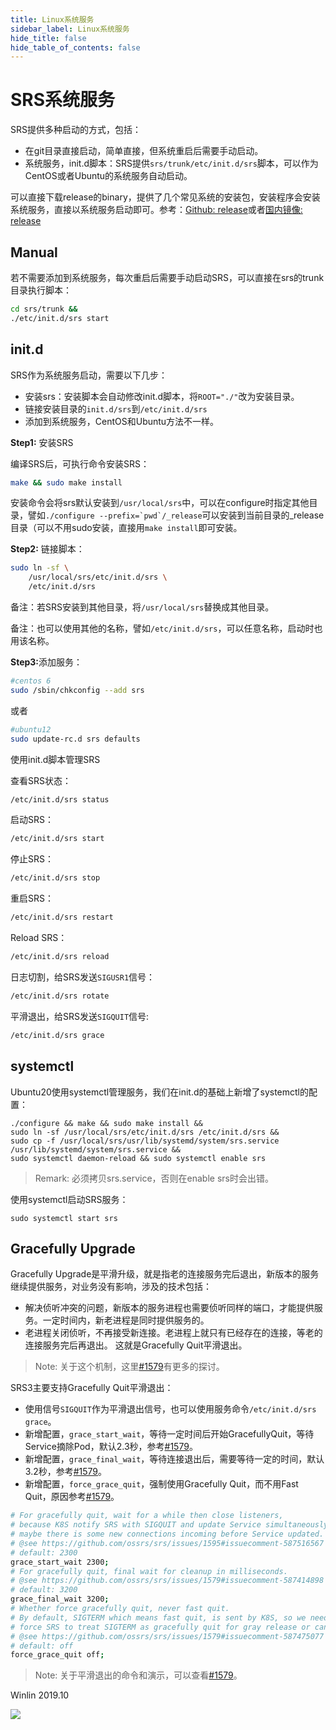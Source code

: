 ```yaml
---
title: Linux系统服务
sidebar_label: Linux系统服务
hide_title: false
hide_table_of_contents: false
---
```


# SRS系统服务

SRS提供多种启动的方式，包括：
* 在git目录直接启动，简单直接，但系统重启后需要手动启动。
* 系统服务，init.d脚本：SRS提供`srs/trunk/etc/init.d/srs`脚本，可以作为CentOS或者Ubuntu的系统服务自动启动。

可以直接下载release的binary，提供了几个常见系统的安装包，安装程序会安装系统服务，直接以系统服务启动即可。参考：[Github: release](http://ossrs.net/srs.release)或者[国内镜像: release](http://ossrs.net/)

## Manual

若不需要添加到系统服务，每次重启后需要手动启动SRS，可以直接在srs的trunk目录执行脚本：

```bash
cd srs/trunk &&
./etc/init.d/srs start
```

## init.d

SRS作为系统服务启动，需要以下几步：
* 安装srs：安装脚本会自动修改init.d脚本，将`ROOT="./"`改为安装目录。
* 链接安装目录的`init.d/srs`到`/etc/init.d/srs`
* 添加到系统服务，CentOS和Ubuntu方法不一样。

<strong>Step1:</strong> 安装SRS

编译SRS后，可执行命令安装SRS：

```bash
make && sudo make install
```

安装命令会将srs默认安装到`/usr/local/srs`中，可以在configure时指定其他目录，譬如```./configure --prefix=`pwd`/_release```可以安装到当前目录的_release目录（可以不用sudo安装，直接用`make install`即可安装。

<strong>Step2:</strong> 链接脚本：

```bash
sudo ln -sf \
    /usr/local/srs/etc/init.d/srs \
    /etc/init.d/srs
```

备注：若SRS安装到其他目录，将`/usr/local/srs`替换成其他目录。

备注：也可以使用其他的名称，譬如`/etc/init.d/srs`，可以任意名称，启动时也用该名称。

<strong>Step3:</strong>添加服务：

```bash
#centos 6
sudo /sbin/chkconfig --add srs
```

或者

```bash
#ubuntu12
sudo update-rc.d srs defaults
```

使用init.d脚本管理SRS

查看SRS状态：

```bash
/etc/init.d/srs status
```

启动SRS：

```bash
/etc/init.d/srs start
```

停止SRS：

```bash
/etc/init.d/srs stop
```

重启SRS：

```bash
/etc/init.d/srs restart
```

Reload SRS：

```bash
/etc/init.d/srs reload
```

日志切割，给SRS发送`SIGUSR1`信号：

```bash
/etc/init.d/srs rotate
```

平滑退出，给SRS发送`SIGQUIT`信号:

```bash
/etc/init.d/srs grace
```

## systemctl

Ubuntu20使用systemctl管理服务，我们在init.d的基础上新增了systemctl的配置：

```
./configure && make && sudo make install &&
sudo ln -sf /usr/local/srs/etc/init.d/srs /etc/init.d/srs &&
sudo cp -f /usr/local/srs/usr/lib/systemd/system/srs.service /usr/lib/systemd/system/srs.service &&
sudo systemctl daemon-reload && sudo systemctl enable srs
```

> Remark: 必须拷贝srs.service，否则在enable srs时会出错。

使用systemctl启动SRS服务：

```
sudo systemctl start srs
```

## Gracefully Upgrade

Gracefully Upgrade是平滑升级，就是指老的连接服务完后退出，新版本的服务继续提供服务，对业务没有影响，涉及的技术包括：

* 解决侦听冲突的问题，新版本的服务进程也需要侦听同样的端口，才能提供服务。一定时间内，新老进程是同时提供服务的。
* 老进程关闭侦听，不再接受新连接。老进程上就只有已经存在的连接，等老的连接服务完后再退出。 这就是Gracefully Quit平滑退出。

> Note: 关于这个机制，这里[#1579](https://github.com/ossrs/srs/issues/1579#issuecomment-587233844)有更多的探讨。

SRS3主要支持Gracefully Quit平滑退出：

* 使用信号`SIGQUIT`作为平滑退出信号，也可以使用服务命令`/etc/init.d/srs grace`。
* 新增配置，`grace_start_wait`，等待一定时间后开始GracefullyQuit，等待Service摘除Pod，默认2.3秒，参考[#1579](https://github.com/ossrs/srs/issues/1595#issuecomment-587516567)。
* 新增配置，`grace_final_wait`，等待连接退出后，需要等待一定的时间，默认3.2秒，参考[#1579](https://github.com/ossrs/srs/issues/1579#issuecomment-587414898)。
* 新增配置，`force_grace_quit`，强制使用Gracefully Quit，而不用Fast Quit，原因参考[#1579](https://github.com/ossrs/srs/issues/1579#issuecomment-587475077)。

```bash
# For gracefully quit, wait for a while then close listeners,
# because K8S notify SRS with SIGQUIT and update Service simultaneously,
# maybe there is some new connections incoming before Service updated.
# @see https://github.com/ossrs/srs/issues/1595#issuecomment-587516567
# default: 2300
grace_start_wait 2300;
# For gracefully quit, final wait for cleanup in milliseconds.
# @see https://github.com/ossrs/srs/issues/1579#issuecomment-587414898
# default: 3200
grace_final_wait 3200;
# Whether force gracefully quit, never fast quit.
# By default, SIGTERM which means fast quit, is sent by K8S, so we need to
# force SRS to treat SIGTERM as gracefully quit for gray release or canary.
# @see https://github.com/ossrs/srs/issues/1579#issuecomment-587475077
# default: off
force_grace_quit off;
```

> Note: 关于平滑退出的命令和演示，可以查看[#1579](https://github.com/ossrs/srs/issues/1579#issuecomment-587414898)。

Winlin 2019.10

![](https://ossrs.net/gif/v1/sls.gif?site=ossrs.net&path=/lts/doc/zh/v6/service)


